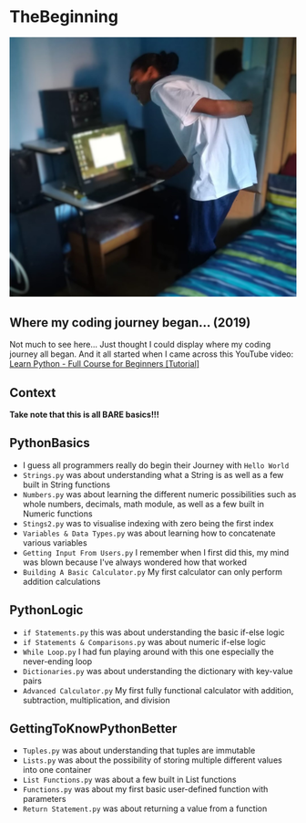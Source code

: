 # TheBeginning

![The Beginning](/assets/images/Aboobaker2019.jpg "Aboobaker 2019")

## Where my coding journey began... (2019)

Not much to see here... Just thought I could display where my coding journey all began.
And it all started when I came across this YouTube video:
[Learn Python - Full Course for Beginners [Tutorial]](https://www.youtube.com/watch?v=rfscVS0vtbw)

## Context
**Take note that this is all BARE basics!!!**

## PythonBasics
- I guess all programmers really do begin their Journey with `Hello World`
- `Strings.py` was about understanding what a String is as well as a few built in String functions
- `Numbers.py` was about learning the different numeric possibilities such as whole numbers, decimals, math module, as well as a few built in Numeric functions
- `Stings2.py` was to visualise indexing with zero being the first index
- `Variables & Data Types.py` was about learning how to concatenate various variables
- `Getting Input From Users.py` I remember when I first did this, my mind was blown because I've always wondered how that worked
- `Building A Basic Calculator.py` My first calculator can only perform addition calculations

## PythonLogic
- `if Statements.py` this was about understanding the basic if-else logic
- `if Statements & Comparisons.py` was about numeric if-else logic
- `While Loop.py` I had fun playing around with this one especially the never-ending loop
- `Dictionaries.py` was about understanding the dictionary with key-value pairs
- `Advanced Calculator.py` My first fully functional calculator with addition, subtraction, multiplication, and division

## GettingToKnowPythonBetter
- `Tuples.py` was about understanding that tuples are immutable
- `Lists.py` was about the possibility of storing multiple different values into one container
- `List Functions.py` was about a few built in List functions
- `Functions.py` was about my first basic user-defined function with parameters
- `Return Statement.py` was about returning a value from a function